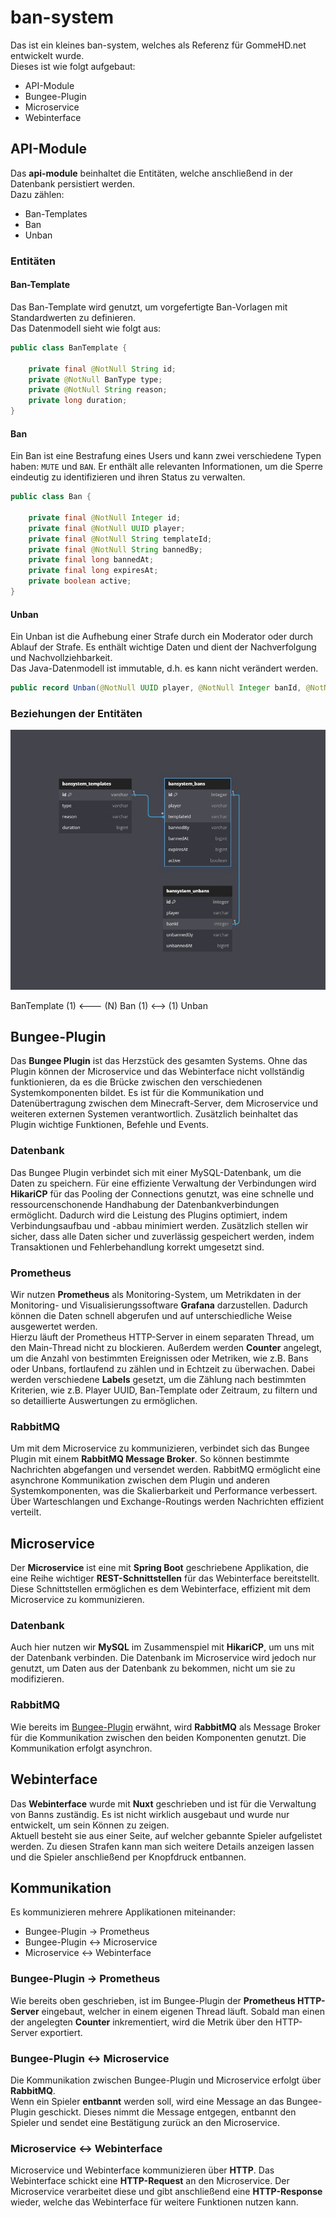 # ban-system #
Das ist ein kleines ban-system, welches als Referenz für GommeHD.net entwickelt wurde.<br>
Dieses ist wie folgt aufgebaut:
<ul>
    <li>API-Module</li>
    <li>Bungee-Plugin</li>
    <li>Microservice</li>
    <li>Webinterface</li>
</ul>

## API-Module ##
Das **api-module** beinhaltet die Entitäten, welche anschließend in der Datenbank persistiert werden.<br>
Dazu zählen:
<ul>
    <li>Ban-Templates</li>
    <li>Ban</li>
    <li>Unban</li>
</ul>

### Entitäten ###
#### Ban-Template ####
Das Ban-Template wird genutzt, um vorgefertigte Ban-Vorlagen mit Standardwerten zu definieren.<br>
Das Datenmodell sieht wie folgt aus:
```java
public class BanTemplate {

    private final @NotNull String id;
    private @NotNull BanType type;
    private @NotNull String reason;
    private long duration;
}

```

#### Ban ####
Ein Ban ist eine Bestrafung eines Users und kann zwei verschiedene Typen haben: `MUTE` und `BAN`. Er enthält alle relevanten Informationen, um die Sperre eindeutig zu identifizieren und ihren Status zu verwalten.
```java
public class Ban {

    private final @NotNull Integer id;
    private final @NotNull UUID player;
    private final @NotNull String templateId;
    private final @NotNull String bannedBy;
    private final long bannedAt;
    private final long expiresAt;
    private boolean active;
}
```

#### Unban ####
Ein Unban ist die Aufhebung einer Strafe durch ein Moderator oder durch Ablauf der Strafe. Es enthält wichtige Daten und dient der Nachverfolgung und Nachvollziehbarkeit.<br>
Das Java-Datenmodell ist immutable, d.h. es kann nicht verändert werden.
```java
public record Unban(@NotNull UUID player, @NotNull Integer banId, @NotNull String unbannedBy, long unbannedAt)
```

### Beziehungen der Entitäten
![relations](data_relations.png)

BanTemplate (1) <--- (N) Ban (1) <--> (1) Unban


## Bungee-Plugin ##
Das **Bungee Plugin** ist das Herzstück des gesamten Systems. Ohne das Plugin können der Microservice und das Webinterface nicht vollständig funktionieren, da es die Brücke zwischen den verschiedenen Systemkomponenten bildet. Es ist für die Kommunikation und Datenübertragung zwischen dem Minecraft-Server, dem Microservice und weiteren externen Systemen verantwortlich. Zusätzlich beinhaltet das Plugin wichtige Funktionen, Befehle und Events.

### Datenbank ###
Das Bungee Plugin verbindet sich mit einer MySQL-Datenbank, um die Daten zu speichern. Für eine effiziente Verwaltung der Verbindungen wird **HikariCP** für das Pooling der Connections genutzt, was eine schnelle und ressourcenschonende Handhabung der Datenbankverbindungen ermöglicht. Dadurch wird die Leistung des Plugins optimiert, indem Verbindungsaufbau und -abbau minimiert werden. Zusätzlich stellen wir sicher, dass alle Daten sicher und zuverlässig gespeichert werden, indem Transaktionen und Fehlerbehandlung korrekt umgesetzt sind.

### Prometheus ###
Wir nutzen **Prometheus** als Monitoring-System, um Metrikdaten in der Monitoring- und Visualisierungssoftware **Grafana** darzustellen. Dadurch können die Daten schnell abgerufen und auf unterschiedliche Weise ausgewertet werden.<br>
Hierzu läuft der Prometheus HTTP-Server in einem separaten Thread, um den Main-Thread nicht zu blockieren. Außerdem werden **Counter** angelegt, um die Anzahl von bestimmten Ereignissen oder Metriken, wie z.B. Bans oder Unbans, fortlaufend zu zählen und in Echtzeit zu überwachen. Dabei werden verschiedene **Labels** gesetzt, um die Zählung nach bestimmten Kriterien, wie z.B. Player UUID, Ban-Template oder Zeitraum, zu filtern und so detaillierte Auswertungen zu ermöglichen.

### RabbitMQ ###
Um mit dem Microservice zu kommunizieren, verbindet sich das Bungee Plugin mit einem **RabbitMQ Message Broker**. So können bestimmte Nachrichten abgefangen und versendet werden. RabbitMQ ermöglicht eine asynchrone Kommunikation zwischen dem Plugin und anderen Systemkomponenten, was die Skalierbarkeit und Performance verbessert. Über Warteschlangen und Exchange-Routings werden Nachrichten effizient verteilt.

## Microservice ##
Der **Microservice** ist eine mit **Spring Boot** geschriebene Applikation, die eine Reihe wichtiger **REST-Schnittstellen** für das Webinterface bereitstellt. Diese Schnittstellen ermöglichen es dem Webinterface, effizient mit dem Microservice zu kommunizieren.

### Datenbank ###
Auch hier nutzen wir **MySQL** im Zusammenspiel mit **HikariCP**, um uns mit der Datenbank verbinden. Die Datenbank im Microservice wird jedoch nur genutzt, um Daten aus der Datenbank zu bekommen, nicht um sie zu modifizieren.

### RabbitMQ ###
Wie bereits im [Bungee-Plugin](#bungee-plugin) erwähnt, wird **RabbitMQ** als Message Broker für die Kommunikation zwischen den beiden Komponenten genutzt. Die Kommunikation erfolgt asynchron.

## Webinterface ##
Das **Webinterface** wurde mit **Nuxt** geschrieben und ist für die Verwaltung von Banns zuständig. Es ist nicht wirklich ausgebaut und wurde nur entwickelt, um sein Können zu zeigen.<br>
Aktuell besteht sie aus einer Seite, auf welcher gebannte Spieler aufgelistet werden. Zu diesen Strafen kann man sich weitere Details anzeigen lassen und die Spieler anschließend per Knopfdruck entbannen.

## Kommunikation
Es kommunizieren mehrere Applikationen miteinander: 
<ul>
    <li>Bungee-Plugin -> Prometheus</li>
    <li>Bungee-Plugin <-> Microservice</li>
    <li>Microservice <-> Webinterface</li>
</ul>

### Bungee-Plugin -> Prometheus ###
Wie bereits oben geschrieben, ist im Bungee-Plugin der **Prometheus HTTP-Server** eingebaut, welcher in einem eigenen Thread läuft. Sobald man einen der angelegten **Counter** inkrementiert, wird die Metrik über den HTTP-Server exportiert.

### Bungee-Plugin <-> Microservice ###
Die Kommunikation zwischen Bungee-Plugin und Microservice erfolgt über **RabbitMQ**.<br>
Wenn ein Spieler **entbannt** werden soll, wird eine Message an das Bungee-Plugin geschickt. Dieses nimmt die Message entgegen, entbannt den Spieler und sendet eine Bestätigung zurück an den Microservice.


### Microservice <-> Webinterface ###
Microservice und Webinterface kommunizieren über **HTTP**. Das Webinterface schickt eine **HTTP-Request** an den Microservice. Der Microservice verarbeitet diese und gibt anschließend eine **HTTP-Response** wieder, welche das Webinterface für weitere Funktionen nutzen kann.
